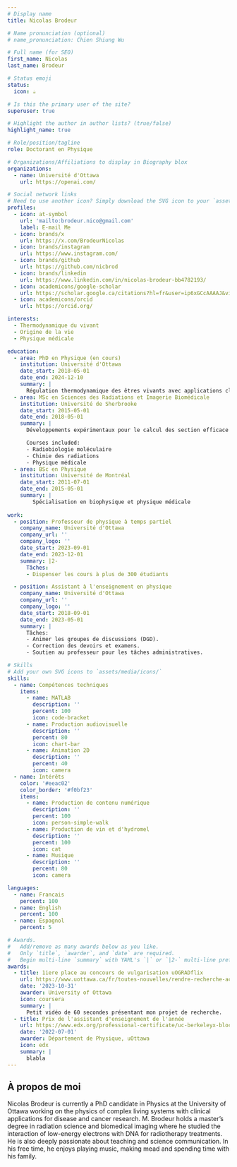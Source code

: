 ```yaml
---
# Display name
title: Nicolas Brodeur

# Name pronunciation (optional)
# name_pronunciation: Chien Shiung Wu

# Full name (for SEO)
first_name: Nicolas
last_name: Brodeur

# Status emoji
status:
  icon: ☕️

# Is this the primary user of the site?
superuser: true

# Highlight the author in author lists? (true/false)
highlight_name: true

# Role/position/tagline
role: Doctorant en Physique

# Organizations/Affiliations to display in Biography blox
organizations:
  - name: Université d'Ottawa
    url: https://openai.com/

# Social network links
# Need to use another icon? Simply download the SVG icon to your `assets/media/icons/` folder.
profiles:
  - icon: at-symbol
    url: 'mailto:brodeur.nico@gmail.com'
    label: E-mail Me
  - icon: brands/x
    url: https://x.com/BrodeurNicolas
  - icon: brands/instagram
    url: https://www.instagram.com/
  - icon: brands/github
    url: https://github.com/nicbrod
  - icon: brands/linkedin
    url: https://www.linkedin.com/in/nicolas-brodeur-bb4782193/
  - icon: academicons/google-scholar
    url: https://scholar.google.ca/citations?hl=fr&user=ip6xGCcAAAAJ&view_op=list_works&gmla=AOAOcb2xqXw5VOuQ-2cSiQRzUsCtCut9_oiDcoZAwQiYHvSwZdrbJDzcGCq1ibcHspKM_FYvBdmiWpU0CYFEC1jIx64wFyBOr67CPscVoWIdVOz3jw
  - icon: academicons/orcid
    url: https://orcid.org/

interests:
  - Thermodynamique du vivant
  - Origine de la vie
  - Physique médicale

education:
  - area: PhD en Physique (en cours)
    institution: Université d'Ottawa
    date_start: 2018-05-01
    date_end: 2024-12-10
    summary: |
      Régulation thermodynamique des êtres vivants avec applications cliniques (e.g., cancer, diabetes)
  - area: MSc en Sciences des Radiations et Imagerie Biomédicale
    institution: Université de Sherbrooke
    date_start: 2015-05-01
    date_end: 2018-05-01
    summary: |
      Développements expérimentaux pour le calcul des section efficace des dommages à l'ADN par des électrons de basses énergies.

      Courses included:
      - Radiobiologie moléculaire
      - Chimie des radiations
      - Physique médicale
  - area: BSc en Physique
    institution: Université de Montréal
    date_start: 2011-07-01
    date_end: 2015-05-01
    summary: |
        Spécialisation en biophysique et physique médicale
      
work:
  - position: Professeur de physique à temps partiel
    company_name: Université d'Ottawa
    company_url: ''
    company_logo: ''
    date_start: 2023-09-01
    date_end: 2023-12-01
    summary: |2-
      Tâches:
      - Dispenser les cours à plus de 300 étudiants

  - position: Assistant à l'enseignement en physique
    company_name: Université d'Ottawa
    company_url: ''
    company_logo: ''
    date_start: 2018-09-01
    date_end: 2023-05-01
    summary: |
      Tâches:
      - Animer les groupes de discussions (DGD).
      - Correction des devoirs et examens.
      - Soutien au professeur pour les tâches administratives.

# Skills
# Add your own SVG icons to `assets/media/icons/`
skills:
  - name: Compétences techniques
    items:
      - name: MATLAB
        description: ''
        percent: 100
        icon: code-bracket
      - name: Production audiovisuelle
        description: ''
        percent: 80
        icon: chart-bar
      - name: Animation 2D
        description: ''
        percent: 40
        icon: camera
  - name: Intérêts
    color: '#eeac02'
    color_border: '#f0bf23'
    items:
      - name: Production de contenu numérique
        description: ''
        percent: 100
        icon: person-simple-walk
      - name: Production de vin et d'hydromel
        description: ''
        percent: 100
        icon: cat
      - name: Musique
        description: ''
        percent: 80
        icon: camera

languages:
  - name: Francais
    percent: 100
  - name: English
    percent: 100
  - name: Espagnol
    percent: 5

# Awards.
#   Add/remove as many awards below as you like.
#   Only `title`, `awarder`, and `date` are required.
#   Begin multi-line `summary` with YAML's `|` or `|2-` multi-line prefix and indent 2 spaces below.
awards:
  - title: 1iere place au concours de vulgarisation uOGRADflix
    url: https://www.uottawa.ca/fr/toutes-nouvelles/rendre-recherche-accessible-passionnante-jeune-chercheur-brille-au-concours?fbclid=IwZXh0bgNhZW0CMTAAAR0MTLfSxBYS-Vmrj4AdzPAKKEeOlDAHQInsCf7yzFLDuPY1Yhd5l78z2P4_aem_AdloGFVKewr3BbEavHNrgAyAGWuies9fZL_ZYX2Af8UgLec792-2AVWdzR2Wq_ZX6J4QM3zi5zSxP1ee9CfUXsCC
    date: '2023-10-31'
    awarder: University of Ottawa
    icon: coursera
    summary: |
      Petit vidéo de 60 secondes présentant mon projet de recherche.
  - title: Prix de l'assistant d'enseignement de l'année
    url: https://www.edx.org/professional-certificate/uc-berkeleyx-blockchain-fundamentals
    date: '2022-07-01'
    awarder: Département de Physique, uOttawa
    icon: edx
    summary: |
      blabla
---
```


## À propos de moi

Nicolas Brodeur is currently a PhD candidate in Physics at the University of Ottawa working on the physics of complex living systems with clinical applications for disease and cancer research. M. Brodeur holds a master’s degree in radiation science and biomedical imaging where he studied the interaction of low-energy electrons with DNA for radiotherapy treatments. He is also deeply passionate about teaching and science communication. In his free time, he enjoys playing music, making mead and spending time with his family.
